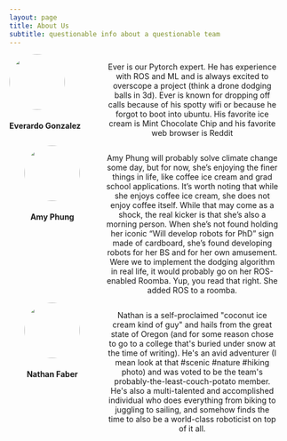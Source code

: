 ```yaml
---
layout: page
title: About Us
subtitle: questionable info about a questionable team
---
```


<style>
.grid {
  display: flex;
}
.single-col {
  flex: 1;
  align-items: center;
}
.single-col:last-child {
  margin-left: 20px;
  margin-right: 20px;
}
.double-col {
  flex: 2;
}
.double-col:last-child {
  margin-left: 20px;
  margin-right: 20px;
}

.image-cropper {
  width: 100px;
  height: 100px;
  position: relative;
  overflow: hidden;
  border-radius: 50%;
}

img {
  display: inline;
  margin: 0 auto;
  height: 100%;
  width: auto;
}
</style>

<div class="grid">
    <div class="single-col">
       <div class="content">
            <div class="image-cropper">
              <img src="/ml_comprobofinal/img/ever.jpeg" class="rounded" />
            </div>
           <h4> Everardo Gonzalez </h4>
       </div>
    </div>
    <div class="double-col">
       <div class="content">
           <center>
               <p>
Ever is our Pytorch expert. He has experience with ROS and ML and is always excited to overscope a project (think a drone dodging balls in 3d). Ever is known for dropping off calls because of his spotty wifi or because he forgot to boot into ubuntu. His favorite ice cream is Mint Chocolate Chip and his favorite web browser is Reddit 
</p>
           </center>
       </div>
    </div>
</div>

<div class="grid">
    <div class="single-col">
       <div class="content">
           <center>
              <div class="image-cropper">
                <img src="https://scontent-lga3-1.xx.fbcdn.net/v/t1.0-9/32294635_585371581835256_5209477485288226816_o.jpg?_nc_cat=103&ccb=2&_nc_sid=09cbfe&_nc_ohc=GAFNbzQ27uQAX_dNMLA&_nc_ht=scontent-lga3-1.xx&oh=71c91359cdb2009890f4a7953023e9d5&oe=60008892" class="rounded" />
              </div>
             <h4> Amy Phung </h4>
           </center>
       </div>
    </div>
    <div class="double-col">
       <div class="content">
           <center>
               <p>
Amy Phung will probably solve climate change some day, but for now, she’s enjoying the finer things in life, like coffee ice cream and grad school applications. It’s worth noting that while she enjoys coffee ice cream, she does not enjoy coffee itself. While that may come as a shock, the real kicker is that she’s also a morning person. When she’s not found holding her iconic “Will develop robots for PhD” sign made of cardboard, she’s found developing robots for her BS and for her own amusement. Were we to implement the dodging algorithm in real life, it would probably go on her ROS-enabled Roomba. Yup, you read that right. She added ROS to a roomba.
</p>
           </center>
       </div>
    </div>
</div>

<div class="grid">
    <div class="single-col">
       <div class="content">
           <center>
              <div class="image-cropper">
                <img src="/ml_comprobofinal/img/nathan.jpg" class="rounded" />
              </div>
             <h4> Nathan Faber </h4>
           </center>
       </div>
    </div>
    <div class="double-col">
       <div class="content">
           <center>
 <p>Nathan is a self-proclaimed "coconut ice cream kind of guy" and hails from the great state of Oregon (and for some reason chose to go to a college that's buried under snow at the time of writing). He's an avid adventurer (I mean look at that #scenic #nature #hiking photo) and was voted to be the team's probably-the-least-couch-potato member. He's also a multi-talented and accomplished individual who does everything from biking to juggling to sailing, and somehow finds the time to also be a world-class roboticist on top of it all.</p>
           </center>
       </div>
    </div>
</div>
 

